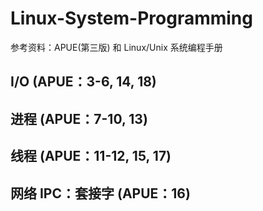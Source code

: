 # Linux-System-Programming

参考资料：APUE(第三版) 和 Linux/Unix 系统编程手册 

## I/O (APUE：3-6, 14, 18)

## 进程 (APUE：7-10, 13)

## 线程 (APUE：11-12, 15, 17)

## 网络 IPC：套接字 (APUE：16)


